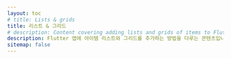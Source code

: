 ```yaml
---
layout: toc
# title: Lists & grids
title: 리스트 & 그리드
# description: Content covering adding lists and grids of items to Flutter apps.
description: Flutter 앱에 아이템 리스트와 그리드를 추가하는 방법을 다루는 콘텐츠입니다.
sitemap: false
---
```

